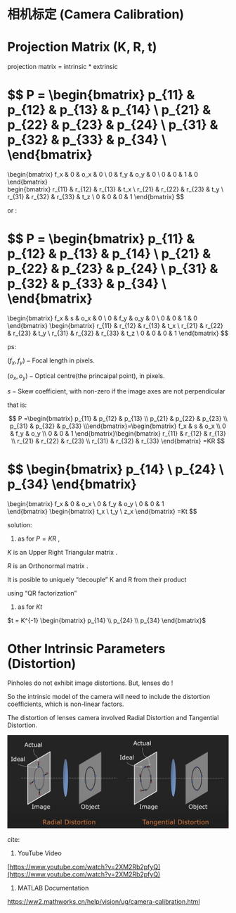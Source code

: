 # 相机标定 (Camera Calibration)

# Projection Matrix (K, R, t)

projection matrix = intrinsic * extrinsic 

$$
P =
\begin{bmatrix}
p_{11} & p_{12} & p_{13} & p_{14} \\
p_{21} & p_{22} & p_{23} & p_{24} \\
p_{31} & p_{32} & p_{33} & p_{34} \\
\end{bmatrix}
=
\begin{bmatrix}
f_x & 0     & o_x   & 0 \\
0   & f_y   & o_y   & 0 \\
0   & 0     & 1     & 0
\end{bmatrix}\
begin{bmatrix}
r_{11} & r_{12} & r_{13} & t_x \\
r_{21} & r_{22} & r_{23} & t_y \\
r_{31} & r_{32} & r_{33} & t_z \\
0      & 0      & 0      & 1
\end{bmatrix}
$$

or :

$$
P =
\begin{bmatrix}
p_{11} & p_{12} & p_{13} & p_{14} \\
p_{21} & p_{22} & p_{23} & p_{24} \\
p_{31} & p_{32} & p_{33} & p_{34} \\
\end{bmatrix}
=
\begin{bmatrix}
f_x & s     & o_x & 0 \\
0   & f_y   & o_y & 0 \\
0    & 0    & 1   & 0
\end{bmatrix}
\begin{bmatrix}
r_{11} & r_{12} & r_{13} & t_x \\
r_{21} & r_{22} & r_{23} & t_y \\
r_{31} & r_{32} & r_{33} & t_z \\
0 & 0 & 0 & 1
\end{bmatrix}
$$

ps:

$(f_x, f_y) -\text{Focal length in pixels}.$

$(o_x,o_y) - \text{Optical centre(the princaipal point), in pixels.}$ 

$s -\text{Skew coefficient, with non-zero if the image axes are not perpendicular}$

that is:

$$
P =\begin{bmatrix}
p_{11} & p_{12} & p_{13} \\
p_{21} & p_{22} & p_{23} \\
p_{31} & p_{32} & p_{33}  \\\end{bmatrix}=\begin{bmatrix}
f_x & s   & o_x \\
0   & f_y & o_y \\ 
0   & 0   & 1 \end{bmatrix}\begin{bmatrix}
r_{11} & r_{12} & r_{13}  \\
r_{21} & r_{22} & r_{23}  \\
r_{31} & r_{32} & r_{33} \end{bmatrix} =KR
$$

$$
\begin{bmatrix}
p_{14} \\
p_{24} \\
p_{34}
\end{bmatrix} 
=
\begin{bmatrix}
f_x & 0   & o_x  \\
0   & f_y & o_y  \\
0   & 0   & 1    
\end{bmatrix} 
\begin{bmatrix}
t_x \\
t_y \\
z_x
\end{bmatrix}
=Kt
$$

solution:

1. as for $P=KR$ , 

$K$ is an Upper Right Triangular matrix .

$R$ is an Orthonormal matrix .

It is posible to uniquely “decouple” K and R from their product

using “QR factorization” 

1. as for $Kt$

$t = K^{-1}
\begin{bmatrix}
p_{14} \\
p_{24} \\
p_{34}
\end{bmatrix}$ 

# Other Intrinsic Parameters (Distortion)

Pinholes do not exhibit image distortions. But, lenses do !

So the intrinsic model of the camera will need to include the distortion coefficients, which is non-linear factors. 

The distortion of lenses camera involved Radial Distortion and Tangential Distortion.

![image.png](../images/calibration.png)

cite:

1. YouTube Video

[https://www.youtube.com/watch?v=2XM2Rb2pfyQ](https://www.youtube.com/watch?v=2XM2Rb2pfyQ)

1. MATLAB Documentation

https://ww2.mathworks.cn/help/vision/ug/camera-calibration.html